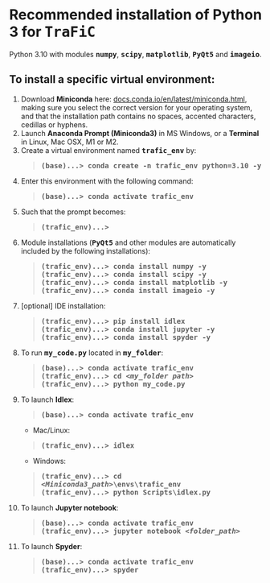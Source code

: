 # Recommended installation of Python 3 for <tt>TraFiC</tt>
Python 3.10 with modules <tt><b>numpy</b></tt>, <tt><b>scipy</b></tt>, <tt><b>matplotlib</b></tt>, <tt><b>PyQt5</b></tt> and <tt><b>imageio</b></tt>.  
## To install a specific virtual environment:
1. Download <b>Miniconda</b> here: [docs.conda.io/en/latest/miniconda.html](https://docs.conda.io/en/latest/miniconda.html), making sure you select the correct version for your operating system, and that the installation path contains no spaces, accented characters, cedillas or hyphens.
1. Launch <b>Anaconda Prompt (Miniconda3)</b> in MS Windows, or a <b>Terminal</b> in Linux, Mac OSX, M1 or M2.
1. Create a virtual environment named <tt><b>trafic_env</b></tt> by:
    > <tt><b>(base)...> conda create -n trafic_env python=3.10 -y </b></tt>   
1. Enter this environment with the following command:
    > <tt><b>(base)...> conda activate trafic_env</b></tt>  
1. Such that the prompt becomes:  
   > <tt><b>(trafic_env)...></b></tt>
1. Module installations (<tt><b>PyQt5</b></tt> and other modules are automatically included by the following installations):
   > <tt><b>(trafic_env)...> conda install numpy -y </b></tt>  
   > <tt><b>(trafic_env)...> conda install scipy -y </b></tt>  
   > <tt><b>(trafic_env)...> conda install matplotlib -y </b></tt>   
   > <tt><b>(trafic_env)...> conda install imageio -y </b></tt>   
1. [optional] IDE installation:
   > <tt><b>(trafic_env)...> pip install idlex </b></tt>   
   > <tt><b>(trafic_env)...> conda install jupyter -y</b></tt>   
   > <tt><b>(trafic_env)...> conda install spyder -y</b></tt>   
1. To run <tt><b>my_code.py</b></tt> located in <tt><b>my_folder</b></tt>:
   > <tt><b>(base)...> conda activate trafic_env</b></tt> </b></tt>   
   > <tt><b>(trafic_env)...> cd <i><my_folder path></i> </b></tt>  
   > <tt><b>(trafic_env)...> python my_code.py </b></tt>  
1. To launch <b>Idlex</b>:
   > <tt><b>(base)...> conda activate trafic_env</b></tt> 
   - Mac/Linux: 
   > <tt><b>(trafic_env)...> idlex </b></tt>  
   - Windows:  
   > <tt><b>(trafic_env)...> cd <i><Miniconda3_path></i>\envs\trafic_env</b></tt>  
   > <tt><b>(trafic_env)...> python Scripts\idlex.py </b></tt>  
1. To launch <b>Jupyter notebook</b>:
   > <tt><b>(base)...> conda activate trafic_env</b></tt>   
   > <tt><b>(trafic_env)...> jupyter notebook <i><folder_path></i> </b></tt>   
1. To launch <b>Spyder</b>:
   > <tt><b>(base)...> conda activate trafic_env</b></tt>   
   > <tt><b>(trafic_env)...> spyder </b></tt>   
